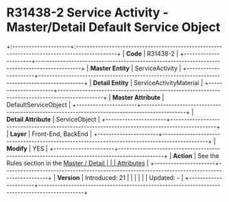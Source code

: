 ﻿---
erp.type: front-end-business-rule
---

# R31438-2 Service Activity - Master/Detail Default Service Object
+:---------------------+:---------------------------------------------------------------------------------------------+
| **Code**             | R31438-2                                                                                     |
+----------------------+----------------------------------------------------------------------------------------------+
| **Master Entity**    | ServiceActivity                                                                              |
+----------------------+----------------------------------------------------------------------------------------------+
| **Detail Entity**    | ServiceActivityMaterial                                                                      |
+----------------------+----------------------------------------------------------------------------------------------+
| **Master Attribute** | DefaultServiceObject                                                                         |
+----------------------+----------------------------------------------------------------------------------------------+
| **Detail Attribute** | ServiceObject                                                                                |
+----------------------+----------------------------------------------------------------------------------------------+
| **Layer**            | Front-End, BackEnd                                                                           |
+----------------------+----------------------------------------------------------------------------------------------+
| **Modify**           | YES                                                                                          |
+----------------------+----------------------------------------------------------------------------------------------+
| **Action**           | See the Rules section in the [Master / Detail                                                |
|                      | Attributes](xref:master-detail)                                                              |
+----------------------+----------------------------------------------------------------------------------------------+
| **Version**          | Introduced: 21                                                                               |
|                      |                                                                                              |
|                      | Updated: -                                                                                   |
+----------------------+----------------------------------------------------------------------------------------------+
